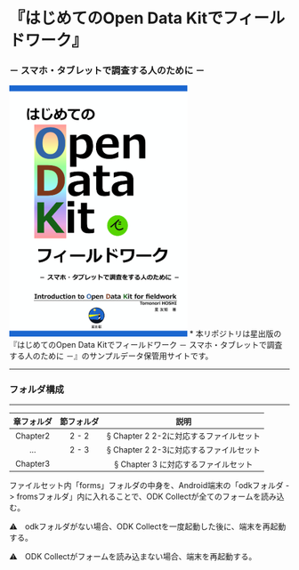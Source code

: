 # 『はじめてのOpen Data Kitでフィールドワーク』
### － スマホ・タブレットで調査する人のために －
<img src="https://github.com/TomonoriHoshi/open-data-kit-for-fieldwork/blob/master/ODK%20book%20cover.png" width="320px">
* 本リポジトリは星出版の『はじめてのOpen Data Kitでフィールドワーク － スマホ・タブレットで調査する人のために －』のサンプルデータ保管用サイトです。

- - -

### フォルダ構成

- - -

| 章フォルダ | 節フォルダ | 説明 |
|:-----------:|:------------:|:------------:|
| Chapter2 | 2 - 2 | § Chapter 2 2-2に対応するファイルセット |
| ...      | 2 - 3 | § Chapter 2 2-3に対応するファイルセット |
| Chapter3 |       | § Chapter 3 に対応するファイルセット |


ファイルセット内「forms」フォルダの中身を、Android端末の「odkフォルダ -> fromsフォルダ」内に入れることで、ODK Collectが全てのフォームを読み込む。

⚠　odkフォルダがない場合、ODK Collectを一度起動した後に、端末を再起動する。

⚠　ODK Collectがフォームを読み込まない場合、端末を再起動する。



